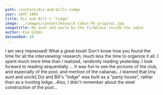 ```yaml
---
path: /content/diz-and-bills-lodge
year: 1947-1965
title: Diz and Bill's "lodge"
image: ../images/content/Keswick Cabin P5_original.jpg
imagetitle: My aunt and uncle by the fireplace inside the cabin
author: Kim Gibbs
dateadded: 10
---
```


I am very impressed! What a great book!  Don't know how you found the time for all the interviewing/ research, much less the time to organize it all..I spent much more time than I realized, randomly reading yesterday..I look forward to reading sequentially ... It was fun to see the pictures of the club, and especially of the pool, and mention of the cabanas...I learned that [my aunt and uncle] Diz and Bill's "lodge" was built as a "party house", rather than as a hunting lodge...Also, I didn't remember about the steel construction of the pool...

